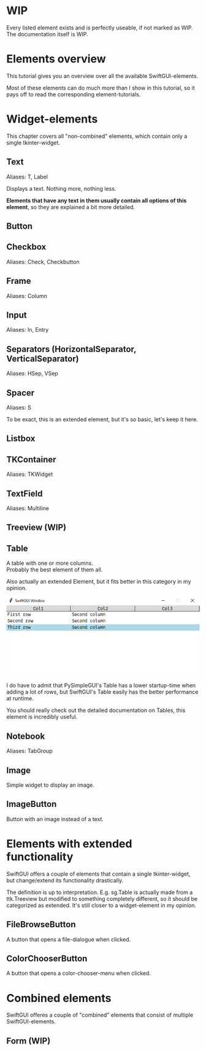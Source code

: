 
# WIP

Every listed element exists and is perfectly useable, if not marked as WIP.\
The documentation itself is WIP.


# Elements overview

This tutorial gives you an overview over all the available SwiftGUI-elements.

Most of these elements can do much more than I show in this tutorial, so it pays off to read the corresponding element-tutorials.

# Widget-elements
This chapter covers all "non-combined" elements, which contain only a single tkinter-widget.

## Text
Aliases: T, Label

Displays a text. Nothing more, nothing less.

**Elements that have any text in them usually contain all options of this element**, so they are explained a bit more detailed.

## Button


## Checkbox
Aliases: Check, Checkbutton


## Frame
Aliases: Column


## Input
Aliases: In, Entry


## Separators (HorizontalSeparator, VerticalSeparator)
Aliases: HSep, VSep


## Spacer
Aliases: S

To be exact, this is an extended element, but it's so basic, let's keep it here.

## Listbox


## TKContainer
Aliases: TKWidget


## TextField
Aliases: Multiline


## Treeview (WIP)


## Table
A table with one or more columns.\
Probably the best element of them all.

Also actually an extended Element, but it fits better in this category in my opinion.

![](../assets/images/2025-08-06-12-16-53.png)

I do have to admit that PySimpleGUI's Table has a lower startup-time when adding a lot of rows, but SwiftGUI's Table easily has the better performance at runtime.

You should really check out the detailed documentation on Tables, this element is incredibly useful.

## Notebook
Aliases: TabGroup

## Image
Simple widget to display an image.

## ImageButton
Button with an image instead of a text.

# Elements with extended functionality
SwiftGUI offers a couple of elements that contain a single tkinter-widget, but change/extend its functionality drastically.

The definition is up to interpretation.
E.g. sg.Table is actually made from a ttk.Treeview but modified to something completely different, so it should be categorized as extended.
It's still closer to a widget-element in my opinion.

## FileBrowseButton
A button that opens a file-dialogue when clicked.


## ColorChooserButton
A button that opens a color-chooser-menu when clicked.



# Combined elements
SwiftGUI offeres a couple of "combined" elements that consist of multiple SwiftGUI-elements.

## Form (WIP)

